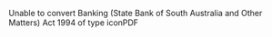Unable to convert Banking (State Bank of South Australia and Other Matters) Act 1994 of type iconPDF